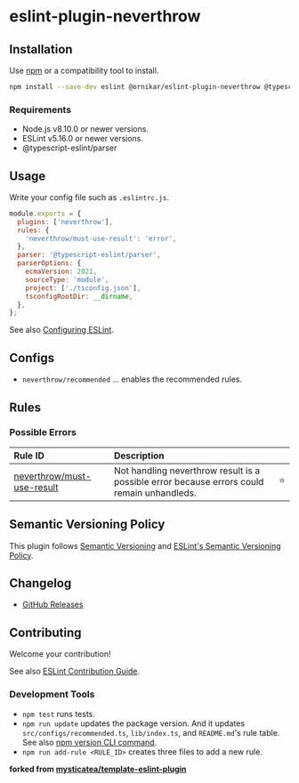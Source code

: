 # eslint-plugin-neverthrow

## Installation

Use [npm](https://www.npmjs.com/) or a compatibility tool to install.

```bash
npm install --save-dev eslint @ornikar/eslint-plugin-neverthrow @typescript-eslint/parser
```

### Requirements

- Node.js v8.10.0 or newer versions.
- ESLint v5.16.0 or newer versions.
- @typescript-eslint/parser

## Usage

Write your config file such as `.eslintrc.js`.

```js
module.exports = {
  plugins: ['neverthrow'],
  rules: {
    'neverthrow/must-use-result': 'error',
  },
  parser: '@typescript-eslint/parser',
  parserOptions: {
    ecmaVersion: 2021,
    sourceType: 'module',
    project: ['./tsconfig.json'],
    tsconfigRootDir: __dirname,
  },
};
```

See also [Configuring ESLint](https://eslint.org/docs/user-guide/configuring).

## Configs

- `neverthrow/recommended` ... enables the recommended rules.

## Rules

<!--RULE_TABLE_BEGIN-->

### Possible Errors

| Rule ID                                                       | Description                                                                                |     |
| :------------------------------------------------------------ | :----------------------------------------------------------------------------------------- | :-: |
| [neverthrow/must-use-result](./docs/rules/must-use-result.md) | Not handling neverthrow result is a possible error because errors could remain unhandleds. | ⭐️ |

<!--RULE_TABLE_END-->

## Semantic Versioning Policy

This plugin follows [Semantic Versioning](http://semver.org/) and [ESLint's Semantic Versioning Policy](https://github.com/eslint/eslint#semantic-versioning-policy).

## Changelog

- [GitHub Releases](https://github.com/ornikar/eslint-plugin-neverthrow/releases)

## Contributing

Welcome your contribution!

See also [ESLint Contribution Guide](https://eslint.org/docs/developer-guide/contributing/).

### Development Tools

- `npm test` runs tests.
- `npm run update` updates the package version. And it updates `src/configs/recommended.ts`, `lib/index.ts`, and `README.md`'s rule table. See also [npm version CLI command](https://docs.npmjs.com/cli/version).
- `npm run add-rule <RULE_ID>` creates three files to add a new rule.

**forked from [mysticatea/template-eslint-plugin](https://github.com/mysticatea/template-eslint-plugin)**

